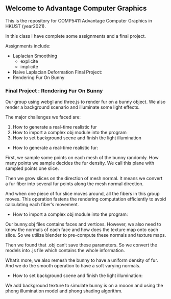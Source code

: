 ## Welcome to Advantage Computer Graphics

This is the repository for COMP5411 Advantage Computer Graphics in HKUST (year2021). 

In this class I have complete some assignments and a final project.

Assignments include:
- Laplacian Smoothing
  - explicite 
  - implicite
- Naive Laplacian Deformation
Final Project:
- Rendering Fur On Bunny
### Final Project : Rendering Fur On Bunny

<p>Our group using webgl and three.js to render fur on a bunny object. We also render a background scenario and illuminate some light effects.</p>
<p>The major challenges we faced are: 
  
1.	How to generate a real-time realistic fur 
2.	How to import a complex obj module into the program
3.	How to set background scene and finish the light illumination</p>

- How to generate a real-time realistic fur:
<p>First, we sample some points on each mesh of the bunny randomly. How many points we sample decides the fur density. We call this plane with sampled points one slice. </p> <p>Then we grow slices on the direction of mesh normal. It means we convert a fur fiber into several fur points along the mesh normal direction. </p> <p>And when one piece of fur slice moves around, all the fibers in this group moves. This operation fastens the rendering computation efficiently to avoid calculating each fiber’s movement.</p>

- How to import a complex obj module into the program:
<p>Our bunny.obj files contains faces and vertices. However, we also need to know the normals of each face and how does the texture map onto each slice. So we utilize blender to pre-compute these normals and texture maps.</p><p>Then we found that .obj can’t save these parameters. So we convert the models into .js file which contains the whole information.</p><p>What’s more, we also remesh the bunny to have a uniform density of fur. And we do the smooth operation to have a soft varying normals.</p>

- How to set background scene and finish the light illumination:
<p>We add background texture to simulate bunny is on a mooon and using the phong illumination model and phong shading algorithm.</p>
